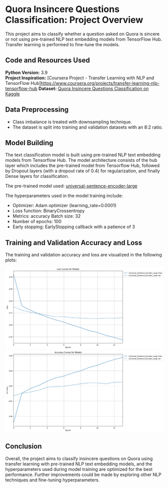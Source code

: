 # Quora Insincere Questions Classification: Project Overview

This project aims to classify whether a question asked on Quora is sincere or not using pre-trained NLP text embedding models from TensorFlow Hub. Transfer learning is performed to fine-tune the models.

## Code and Resources Used
**Python Version:** 3.9  
**Project Inspiration:** [Coursera Project - Transfer Learning with NLP and TensorFlow Hub]https://www.coursera.org/projects/transfer-learning-nlp-tensorflow-hub 
**Dataset:** [Quora Insincere Questions Classification on Kaggle](https://www.kaggle.com/c/quora-insincere-questions-classification/data)


## Data Preprocessing
- Class imbalance is treated with downsampling technique.
- The dataset is split into training and validation datasets with an 8:2 ratio.

## Model Building
The text classification model is built using pre-trained NLP text embedding models from Tensorflow Hub. The model architecture consists of the hub layer which includes the pre-trained model from Tensorflow Hub, followed by Dropout layers (with a dropout rate of 0.4) for regularization, and finally Dense layers for classification.

The pre-trained model used:
[universal-sentence-encoder-large](https://tfhub.dev/google/universal-sentence-encoder-large/5)

The hyperparameters used in the model training include:

- Optimizer: Adam optimizer (learning_rate=0.0001)
- Loss function: BinaryCrossentropy
- Metrics: accuracy
 Batch size: 32
- Number of epochs: 100
- Early stopping: EarlyStopping callback with a patience of 3

## Training and Validation Accuracy and Loss
The training and validation accuracy and loss are visualized in the following plots:

<img src="https://github.com/Gary0417/quora_insincere_questions_classification/blob/main/images/training_and_validation_loss.png">
<img src="https://github.com/Gary0417/quora_insincere_questions_classification/blob/main/images/training_and_validation_accuracy.png">

## Conclusion
Overall, the project aims to classify insincere questions on Quora using transfer learning with pre-trained NLP text embedding models, and the hyperparameters used during model training are optimized for the best performance. Further improvements could be made by exploring other NLP techniques and fine-tuning hyperparameters.
